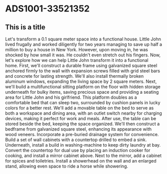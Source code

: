 # ADS1001-33521352

## This is a title

Let's transform a 0.1 square meter space into a functional house. Little John lived frugally and worked diligently for two years managing to save up half a million to buy a house in New York. However, upon moving in, he was shocked by how small it was. He couldn't even stretch out his fingers. Now, let's explore how we can help Little John transform it into a functional home. First, we'll construct a durable frame using galvanized square steel anchored firmly to the wall with expansion screws filled with grid steel bars and concrete for lasting strength. We'll also install thermally broken aluminum windows, expanding the living space by 2 square meters. Next, we'll build a multifunctional sitting platform on the floor with hidden storage underneath for bulky items, saving precious space and providing a seating area for Little John and his girlfriend. This platform doubles as a comfortable bed that can sleep two, surrounded by cushion panels in lucky colors for a better rest. We'll add a movable table on the bed to serve as both a workspace and dining area, with an outlet switch nearby for charging devices, making it perfect for work and meals. After use, the table can be stored beside the bed, keeping the space organized. We'll then construct a bedframe from galvanized square steel, enhancing its appearance with wood veneers. Incorporate a pre-buried drainage system for convenience. Build a set of wall cabinets with a countertop drilled to embed a sink. Underneath, install a build in washing-machine to keep dirty laundry at bay. Convert the countertop for dual use by placing an induction cooker for cooking, and install a mirror cabinet above. Next to the mirror, add a cabinet for spices and toiletries. Install a showerhead on the wall and an enlarged stand, allowing even space to ride a horse while showering.
